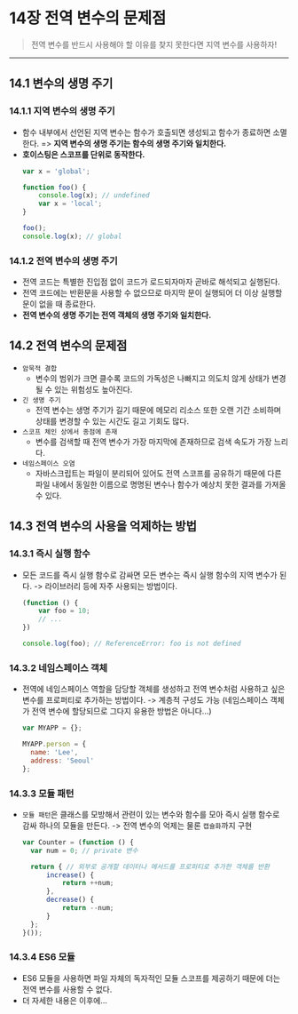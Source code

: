 # 14장 전역 변수의 문제점
>전역 변수를 반드시 사용해야 할 이유를 찾지 못한다면 지역 변수를 사용하자!
---

## 14.1 변수의 생명 주기

### 14.1.1 지역 변수의 생명 주기
- 함수 내부에서 선언된 지역 변수는 함수가 호출되면 생성되고 함수가 종료하면 소멸한다.
    => **지역 변수의 생명 주기는 함수의 생명 주기와 일치한다.**
- **호이스팅은 스코프를 단위로 동작한다.**
    ```jsx
    var x = 'global';

    function foo() {
        console.log(x); // undefined
        var x = 'local';
    }

    foo();
    console.log(x); // global
    ```

### 14.1.2 전역 변수의 생명 주기
- 전역 코드는 특별한 진입점 없이 코드가 로드되자마자 곧바로 해석되고 실행된다.
- 전역 코드에는 반환문을 사용할 수 없으므로 마지막 문이 실행되어 더 이상 실행할 문이 없을 때 종료한다.
- **전역 변수의 생명 주기는 전역 객체의 생명 주기와 일치한다.**


## 14.2 전역 변수의 문제점
- `암묵적 결합`
  - 변수의 범위가 크면 클수록 코드의 가독성은 나빠지고 의도치 않게 상태가 변경될 수 있는 위험성도 높아진다.
- `긴 생명 주기` 
  - 전역 변수는 생명 주기가 길기 때문에 메모리 리소스 또한 오랜 기간 소비하며 상태를 변경할 수 있는 시간도 길고 기회도 많다.
- `스코프 체인 상에서 종점에 존재`
  - 변수를 검색할 때 전역 변수가 가장 마지막에 존재하므로 검색 속도가 가장 느리다.
- `네임스페이스 오염`
  - 자바스크립트는 파일이 분리되어 있어도 전역 스코프를 공유하기 때문에 다른 파일 내에서 동일한 이름으로 명명된 변수나 함수가 예상치 못한 결과를 가져올 수 있다.

## 14.3 전역 변수의 사용을 억제하는 방법

### 14.3.1 즉시 실행 함수
- 모든 코드를 즉시 실행 함수로 감싸면 모든 변수는 즉시 실행 함수의 지역 변수가 된다. -> 라이브러리 등에 자주 사용되는 방법이다.
    ```jsx
    (function () {
        var foo = 10;
        // ...
    })

    console.log(foo); // ReferenceError: foo is not defined
    ```

### 14.3.2 네임스페이스 객체
- 전역에 네임스페이스 역할을 담당할 객체를 생성하고 전역 변수처럼 사용하고 싶은 변수를 프로퍼티로 추가하는 방법이다. -> 계층적 구성도 가능
  (네임스페이스 객체가 전역 변수에 할당되므로 그다지 유용한 방법은 아니다...)
  ```jsx
  var MYAPP = {};

  MYAPP.person = {
    name: 'Lee',
    address: 'Seoul'
  };
  ```

### 14.3.3 모듈 패턴
- `모듈 패턴`은 클래스를 모방해서 관련이 있는 변수와 함수를 모아 즉시 실행 함수로 감싸 하나의 모듈을 만든다. -> 전역 변수의 억제는 물론 `캡슐화`까지 구현
  ```jsx
  var Counter = (function () {
    var num = 0; // private 변수

    return { // 외부로 공개할 데이터나 메서드를 프로퍼티로 추가한 객체를 반환
        increase() {
            return ++num;
        },
        decrease() {
            return --num;
        }
    };
  }());
  ```

### 14.3.4 ES6 모듈
- ES6 모듈을 사용하면 파일 자체의 독자적인 모듈 스코프를 제공하기 때문에 더는 전역 변수를 사용할 수 없다.
- 더 자세한 내용은 이후에...